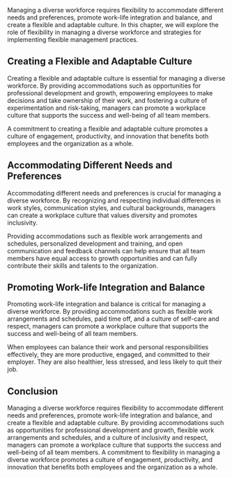 
Managing a diverse workforce requires flexibility to accommodate different needs and preferences, promote work-life integration and balance, and create a flexible and adaptable culture. In this chapter, we will explore the role of flexibility in managing a diverse workforce and strategies for implementing flexible management practices.

Creating a Flexible and Adaptable Culture
-----------------------------------------

Creating a flexible and adaptable culture is essential for managing a diverse workforce. By providing accommodations such as opportunities for professional development and growth, empowering employees to make decisions and take ownership of their work, and fostering a culture of experimentation and risk-taking, managers can promote a workplace culture that supports the success and well-being of all team members.

A commitment to creating a flexible and adaptable culture promotes a culture of engagement, productivity, and innovation that benefits both employees and the organization as a whole.

Accommodating Different Needs and Preferences
---------------------------------------------

Accommodating different needs and preferences is crucial for managing a diverse workforce. By recognizing and respecting individual differences in work styles, communication styles, and cultural backgrounds, managers can create a workplace culture that values diversity and promotes inclusivity.

Providing accommodations such as flexible work arrangements and schedules, personalized development and training, and open communication and feedback channels can help ensure that all team members have equal access to growth opportunities and can fully contribute their skills and talents to the organization.

Promoting Work-life Integration and Balance
-------------------------------------------

Promoting work-life integration and balance is critical for managing a diverse workforce. By providing accommodations such as flexible work arrangements and schedules, paid time off, and a culture of self-care and respect, managers can promote a workplace culture that supports the success and well-being of all team members.

When employees can balance their work and personal responsibilities effectively, they are more productive, engaged, and committed to their employer. They are also healthier, less stressed, and less likely to quit their job.

Conclusion
----------

Managing a diverse workforce requires flexibility to accommodate different needs and preferences, promote work-life integration and balance, and create a flexible and adaptable culture. By providing accommodations such as opportunities for professional development and growth, flexible work arrangements and schedules, and a culture of inclusivity and respect, managers can promote a workplace culture that supports the success and well-being of all team members. A commitment to flexibility in managing a diverse workforce promotes a culture of engagement, productivity, and innovation that benefits both employees and the organization as a whole.

